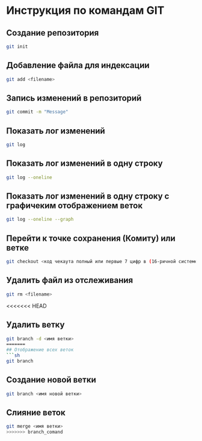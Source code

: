 # Инструкция по командам GIT

## Создание репозитория  
```sh
git init
```
## Добавление файла для индексации 
```sh
git add <filename>
```
## Запись изменений в репозиторий 
```sh
git commit -m "Message"
```
## Показать лог изменений 
```sh
git log
```
## Показать лог изменений в одну строку
```sh
git log --oneline
```
## Показать лог изменений в одну строку с графичеким отображением веток
```sh
git log --oneline --graph
```
## Перейти к точке сохранения (Комиту) или ветке
```sh
git checkout <код чекаута полный или первые 7 цифр в (16-ричной системе) или имя ветки>
```
## Удалить файл из отслеживания 
```sh
git rm <filename>
```
<<<<<<< HEAD
## Удалить ветку
```sh
git branch -d <имя ветки>
=======
## Отображение всех веток
```sh
git branch
```
## Создание новой ветки
```sh
git branch <имя новой ветки>
```
## Слияние веток
```sh
git merge <имя ветки>
>>>>>>> branch_comand
```